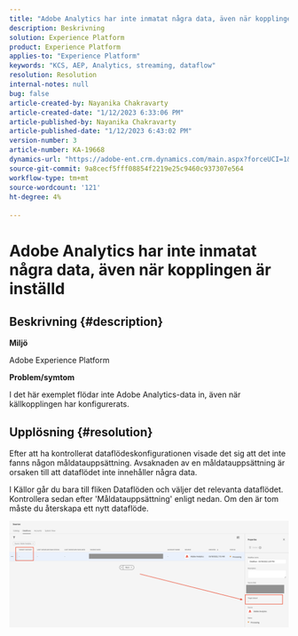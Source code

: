 ```yaml
---
title: "Adobe Analytics har inte inmatat några data, även när kopplingen är inställd"
description: Beskrivning
solution: Experience Platform
product: Experience Platform
applies-to: "Experience Platform"
keywords: "KCS, AEP, Analytics, streaming, dataflow"
resolution: Resolution
internal-notes: null
bug: false
article-created-by: Nayanika Chakravarty
article-created-date: "1/12/2023 6:33:06 PM"
article-published-by: Nayanika Chakravarty
article-published-date: "1/12/2023 6:43:02 PM"
version-number: 3
article-number: KA-19668
dynamics-url: "https://adobe-ent.crm.dynamics.com/main.aspx?forceUCI=1&pagetype=entityrecord&etn=knowledgearticle&id=4f0d8b8b-a792-ed11-aad1-6045bd006c82"
source-git-commit: 9a8cecf5fff08854f2219e25c9460c937307e564
workflow-type: tm+mt
source-wordcount: '121'
ht-degree: 4%

---
```


# Adobe Analytics har inte inmatat några data, även när kopplingen är inställd

## Beskrivning {#description}


<b>Miljö</b>

Adobe Experience Platform

<b>Problem/symtom</b>

I det här exemplet flödar inte Adobe Analytics-data in, även när källkopplingen har konfigurerats.


## Upplösning {#resolution}


Efter att ha kontrollerat dataflödeskonfigurationen visade det sig att det inte fanns någon måldatauppsättning. Avsaknaden av en måldatauppsättning är orsaken till att dataflödet inte innehåller några data.

I Källor går du bara till fliken Dataflöden och väljer det relevanta dataflödet. Kontrollera sedan efter &#39;Måldatauppsättning&#39; enligt nedan. Om den är tom måste du återskapa ett nytt dataflöde.

![](assets/6dcf5ee4-5adb-ec11-a7b6-0022480b01c6.png)


















